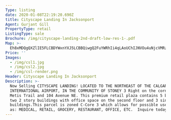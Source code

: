 ```yaml
---
Type: listing
date: 2020-01-08T22:19:20.690Z
title: Cityscape Landing In Jacksonport
Agent: Gurjant Gill
PropertyType: retail
ListingType: sale
Brochure: /img/cityscape-landing-2nd-draft-low-res-1-.pdf
Map: >-
  Eh8xMDQgQXZlIE5FLCBDYWxnYXJ5LCBBQiwgQ2FuYWRhIi4qLAoUChIJNVOu4uNjcVMRzLNPzD62g9QSFAoSCdU_hJ8DcHFTETq2UraxO20m
Price: ''
Images:
  - /img/csl1.jpg
  - /img/csl2.jpg
  - /img/csl-render.png
Header: Cityscape Landing In Jacksonport
Description: >-
  Now Selling CITYSCAPE LANDING! LOCATED TO THE NORTHEAST OF THE CALGARY
  INTERNATIONAL AIRPORT, IN THE COMMUNITY OF STONEY 3 Right on the corner of
  Metis Trail and 104 Avenue NE. This premium retail plaza contains 5 buildings,
  two 2 story buildings with office space on the second floor and 3 single story
  buildings.This parcel is zoned C-Core 3 which allows for possible uses such
  as: MEDICAL, RETAIL, GROCERY, RESTAURANT, OFFICE, ETC.  Inquire today....
---
```


